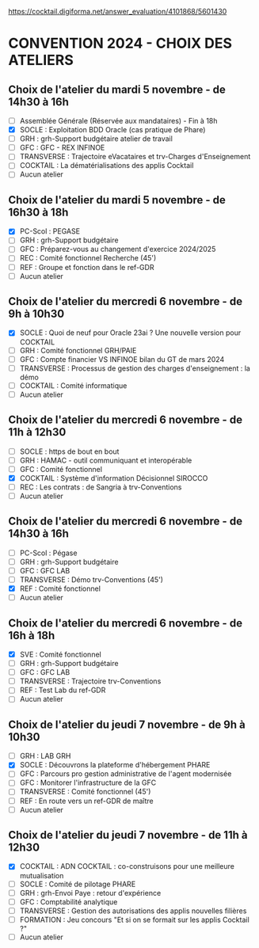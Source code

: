 https://cocktail.digiforma.net/answer_evaluation/4101868/5601430

# CONVENTION 2024 - CHOIX DES ATELIERS

## Choix de l'atelier du mardi 5 novembre - de 14h30 à 16h
- [ ] Assemblée Générale (Réservée aux mandataires) - Fin à 18h
- [x] SOCLE : Exploitation BDD Oracle (cas pratique de Phare)
- [ ] GRH : grh-Support budgétaire atelier de travail
- [ ] GFC : GFC - REX INFINOE
- [ ] TRANSVERSE : Trajectoire eVacataires et trv-Charges d'Enseignement
- [ ] COCKTAIL : La dématérialisations des applis Cocktail
- [ ] Aucun atelier

## Choix de l'atelier du mardi 5 novembre - de 16h30 à 18h
- [x] PC-Scol : PEGASE
- [ ] GRH : grh-Support budgétaire
- [ ] GFC : Préparez-vous au changement d'exercice 2024/2025
- [ ] REC : Comité fonctionnel Recherche (45')
- [ ] REF : Groupe et fonction dans le ref-GDR
- [ ] Aucun atelier

## Choix de l'atelier du mercredi 6 novembre - de 9h à 10h30
- [x] SOCLE : Quoi de neuf pour Oracle 23ai ? Une nouvelle version pour COCKTAIL
- [ ] GRH : Comité fonctionnel GRH/PAIE
- [ ] GFC : Compte financier VS INFINOE bilan du GT de mars 2024
- [ ] TRANSVERSE : Processus de gestion des charges d'enseignement : la démo
- [ ] COCKTAIL : Comité informatique
- [ ] Aucun atelier

## Choix de l'atelier du mercredi 6 novembre - de 11h à 12h30
- [ ] SOCLE :  https de bout en bout
- [ ] GRH : HAMAC - outil communiquant et interopérable 
- [ ] GFC : Comité fonctionnel 
- [x] COCKTAIL : Système d'information Décisionnel SIROCCO
- [ ] REC : Les contrats : de Sangria à trv-Conventions
- [ ] Aucun atelier

## Choix de l'atelier du mercredi 6 novembre - de 14h30 à 16h
- [ ] PC-Scol : Pégase
- [ ] GRH : grh-Support budgétaire
- [ ] GFC : GFC  LAB
- [ ] TRANSVERSE : Démo trv-Conventions (45')
- [x] REF : Comité fonctionnel
- [ ] Aucun atelier

## Choix de l'atelier du mercredi 6 novembre - de 16h à 18h
- [x] SVE : Comité fonctionnel
- [ ] GRH : grh-Support budgétaire
- [ ] GFC : GFC LAB
- [ ] TRANSVERSE : Trajectoire trv-Conventions
- [ ] REF : Test Lab du ref-GDR
- [ ] Aucun atelier

## Choix de l'atelier du jeudi 7 novembre - de 9h à 10h30
- [ ] GRH : LAB GRH
- [x] SOCLE : Découvrons la plateforme d'hébergement PHARE
- [ ] GFC : Parcours pro gestion administrative de l'agent modernisée
- [ ] GFC : Monitorer l'infrastructure de la GFC
- [ ] TRANSVERSE : Comité fonctionnel (45')
- [ ] REF : En route vers un ref-GDR de maître
- [ ] Aucun atelier

## Choix de l'atelier du jeudi 7 novembre - de 11h à 12h30
- [x] COCKTAIL : ADN COCKTAIL : co-construisons pour une meilleure mutualisation
- [ ] SOCLE : Comité de pilotage PHARE
- [ ] GRH : grh-Envoi Paye : retour d'expérience
- [ ] GFC : Comptabilité analytique
- [ ] TRANSVERSE : Gestion des autorisations des applis nouvelles filières
- [ ] FORMATION : Jeu concours "Et si on se formait sur les applis Cocktail ?"
- [ ] Aucun atelier
